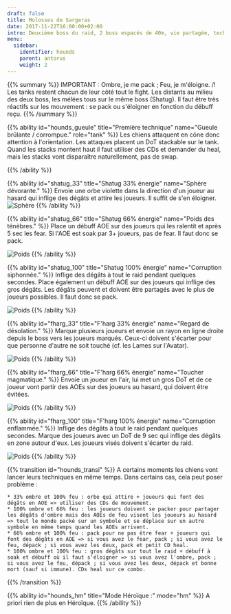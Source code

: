 ```yaml
---
draft: false
title: Molosses de Sargeras
date: 2017-11-22T16:00:00+02:00
intro: Deuxième boss du raid, 2 boss espacés de 40m, vie partagée, techniques contradictoires.
menu:
  sidebar:
    identifier: hounds
    parent: antorus
    weight: 2
---
```


{{% summary %}}
	IMPORTANT : Ombre, je me pack ; Feu, je m'éloigne. /!\
	Les tanks restent chacun de leur côté tout le fight.
	Les distants au milieu des deux boss, les mélées tous sur le même boss (Shatug).
	Il faut être très réactifs sur les mouvement : se pack ou s'éloigner en fonction du débuff reçu.
{{% /summary %}}

{{% ability
  id="hounds_gueule"
  title="Première technique"
  name="Gueule brûlante / corrompue."
  role="tank"
%}}
  	Les chiens attaquent en cône donc attention à l'orientation.
	Les attaques placent un DoT stackable sur le tank. Quand les stacks montent haut il faut utiliser des CDs et demander du heal, mais les stacks vont disparaître naturellement, pas de swap.

{{% /ability %}}

{{% ability
  id="shatug_33"
  title="Shatug 33% énergie"
  name="Sphère dévorante."
%}}
	Envoie une orbe violette dans la direction d'un joueur au hasard qui inflige des dégâts et attire les joueurs. 
	Il suffit de s'en éloigner.
	![Sphère](/img/antorus/hounds/hounds_sphere.jpg)
{{% /ability %}}

{{% ability
  id="shatug_66"
  title="Shatug 66% énergie"
  name="Poids des ténèbres."
%}}
	Place un débuff AOE sur des joueurs qui les ralentit et après 5 sec les fear. 
	Si l'AOE est soak par 3+ joueurs, pas de fear. Il faut donc se pack.

  ![Poids](/img/antorus/hounds/hounds_poids.jpg)
{{% /ability %}}

{{% ability
  id="shatug_100"
  title="Shatug 100% énergie"
  name="Corruption siphonnée."
%}}
	Inflige des dégâts à tout le raid pendant quelques secondes.
	Place également un débuff AOE sur des joueurs qui inflige des gros dégâts.
	Les dégâts peuvent et doivent être partagés avec le plus de joueurs possibles. Il faut donc se pack.

  ![Poids](/img/antorus/hounds/hounds_siphon.jpg)
{{% /ability %}}

{{% ability
  id="fharg_33"
  title="F'harg 33% énergie"
  name="Regard de désolation."
%}}
	Marque plusieurs joueurs et envoie un rayon en ligne droite depuis le boss vers les joueurs marqués. 
	Ceux-ci doivent s'écarter pour que personne d'autre ne soit touché (cf. les Lames sur l'Avatar).

  ![Poids](/img/antorus/hounds/hounds_regard.jpg)
{{% /ability %}}

{{% ability
  id="fharg_66"
  title="F'harg 66% énergie"
  name="Toucher magmatique."
%}}
	Envoie un joueur en l'air, lui met un gros DoT et de ce joueur vont partir des AOEs sur des joueurs au hasard, qui doivent être évitées.

  ![Poids](/img/antorus/hounds/hounds_toucher.jpg)
{{% /ability %}}

{{% ability
  id="fharg_100"
  title="F'harg 100% énergie"
  name="Corruption enflammée."
%}}
	Inflige des dégâts à tout le raid pendant quelques secondes.
	Marque des joueurs avec un DoT de 9 sec qui inflige des dégâts en zone autour d'eux. 
	Les joueurs visés doivent s'écarter du raid.

  ![Poids](/img/antorus/hounds/hounds_corruption.jpg)
{{% /ability %}}

{{% transition id="hounds_transi" %}}
	A certains moments les chiens vont lancer leurs techniques en même temps. Dans certains cas, cela peut poser problème :
	
	* 33% ombre et 100% feu : orbe qui attire + joueurs qui font des dégâts en AOE => utiliser des CDs de mouvement.
	* 100% ombre et 66% feu : les joueurs doivent se packer pour partager les dégâts d'ombre mais des AOEs de feu visent les joueurs au hasard => tout le monde packé sur un symbole et se déplace sur un autre symbole en même temps quand les AOEs arrivent.
	* 66% ombre et 100% feu : pack pour ne pas être fear + joueurs qui font des dégâts en AOE => si vous avez le fear, pack ; si vous avez le feu, dépack ; si vous avez les deux, pack et petit CD heal.
	* 100% ombre et 100% feu : gros dégâts sur tout le raid + débuff à soak et débuff où il faut s'éloigner => si vous avez l'ombre, pack ; si vous avez le feu, dépack ; si vous avez les deux, dépack et bonne mort (sauf si immune). CDs heal sur ce combo.
	
{{% /transition %}}

{{% ability
  id="hounds_hm"
  title="Mode Héroïque :"
  mode="hm"
%}}
  A priori rien de plus en Héroïque.
{{% /ability %}}
